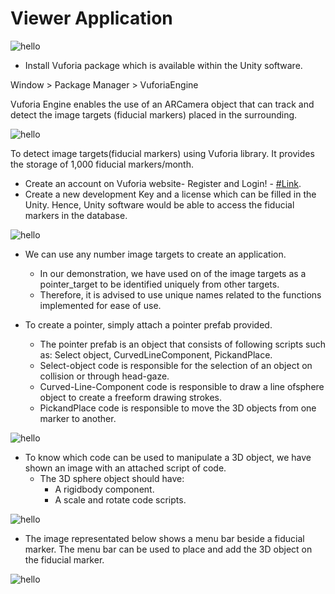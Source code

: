 # Viewer Application


![hello](/images/tutorial_img1.png)

* Install Vuforia package which is available within the Unity software.

Window > Package Manager > VuforiaEngine

Vuforia Engine enables the use of an ARCamera object that can track and detect the image targets (fiducial markers) placed in the surrounding.

![hello](/images/tutorial_img2.png)

To detect image targets(fiducial markers) using Vuforia library. It provides the storage of 1,000 fiducial markers/month.

* Create an account on Vuforia website- Register and Login! - [#Link](https://developer.vuforia.com/vui/develop/licenses).
* Create a new development Key and a license which can be filled in the Unity. Hence, Unity software would be able to access the fiducial markers in the database.

![hello](/images/tutorial_img3.png)

* We can use any number image targets to create an application.
    * In our demonstration, we have used on of the image targets as a pointer_target to be identified uniquely from other targets.
    * Therefore, it is advised to use unique names related to the functions implemented for ease of use.
    

* To create a pointer, simply attach a pointer prefab provided.
    * The pointer prefab is an object that consists of following scripts such as: Select object, CurvedLineComponent, PickandPlace. 
    * Select-object code is responsible for the selection of an object on collision or through head-gaze.
    * Curved-Line-Component code is responsible to draw a line ofsphere object to create a freeform drawing strokes.
    * PickandPlace code is responsible to move the 3D objects from one marker to another.

![hello](/images/tutorial_1.png)


* To know which code can be used to manipulate a 3D object, we have shown an image with an attached script of code.
    * The 3D sphere object should have:
        * A rigidbody component.
        * A scale and rotate code scripts.

![hello](/images/tutorial_2.png)


* The image representated below shows a menu bar beside a fiducial marker. The menu bar can be used to place and add the 3D object on the fiducial marker.

![hello](/images/tutorial_3.png)

